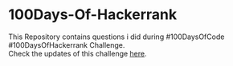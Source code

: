 # 100Days-Of-Hackerrank

This Repository contains questions i did during #100DaysOfCode #100DaysOfHackerrank Challenge.<br>
Check the updates of this challenge <a href="https://twitter.com/iamsachin_47">here</a>.
